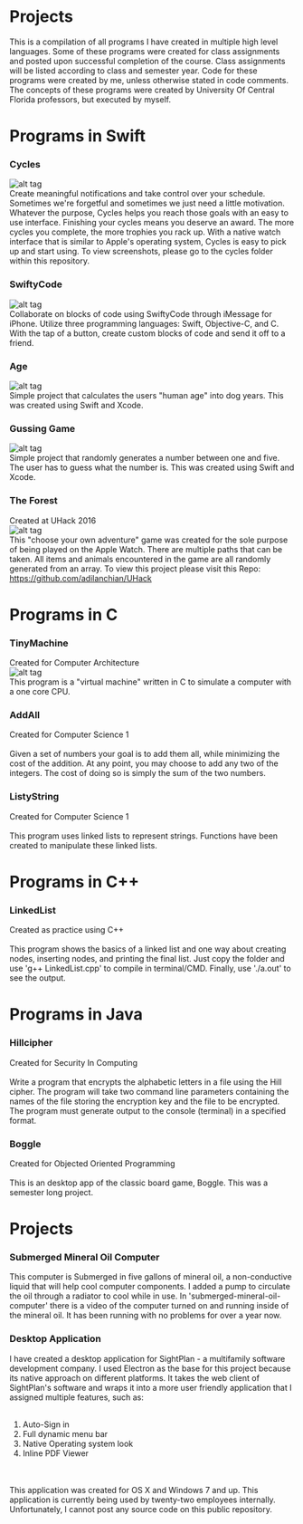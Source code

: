 # Projects
This is a compilation of all programs I have created in multiple high level languages. Some of these programs were created for class assignments and posted upon successful completion of the course. Class assignments will be listed according to class and semester year. Code for these programs were created by me, unless otherwise stated in code comments. The concepts of these programs were created by University Of Central Florida professors, but executed by myself.<br>

# Programs in Swift
### Cycles

![alt tag](https://cloud.githubusercontent.com/assets/13204620/20777749/09f414bc-b737-11e6-9830-cf06d263927d.png)<br>
Create meaningful notifications and take control over your schedule. Sometimes we're forgetful and sometimes we just need a little motivation. Whatever the purpose, Cycles helps you reach those goals with an easy to use interface. Finishing your cycles means you deserve an award. The more cycles you complete, the more trophies you rack up. With 
a native watch interface that is similar to Apple's operating system, Cycles is
easy to pick up and start using. To view screenshots, please go to the cycles folder within this repository.<br>

### SwiftyCode

![alt tag](https://cloud.githubusercontent.com/assets/13204620/20774617/1f30161c-b725-11e6-80da-e0945e51124b.png)<br>
Collaborate on blocks of code using SwiftyCode through iMessage for iPhone.
Utilize three programming languages: Swift, Objective-C, and C. With the tap of a button, create custom blocks of code and send it off to a friend.  

### Age

![alt tag](https://cloud.githubusercontent.com/assets/13204620/20774616/1f2fcdec-b725-11e6-9545-433c0ab1b9e9.png)<br>
Simple project that calculates the users "human age" into dog years. This was 
created using Swift and Xcode.

### Gussing Game

![alt tag](https://cloud.githubusercontent.com/assets/13204620/20774615/1f27f20c-b725-11e6-85b2-2a9c9ab0e04f.png)<br>
Simple project that randomly generates a number between one and five. The user
has to guess what the number is. This was created using Swift and Xcode.

### The Forest

Created at UHack 2016<br>
![alt tag](https://cloud.githubusercontent.com/assets/13204620/20777525/90657ca4-b735-11e6-8762-be83bebeefa7.png)<br>
This "choose your own adventure" game was created for the sole purpose of being 
played on the Apple Watch. There are multiple paths that can be taken. All items and 
animals encountered in the game are all randomly generated from an array. To
view this project please visit this Repo:<br>
https://github.com/adilanchian/UHack

# Programs in C
### TinyMachine
Created for Computer Architecture <br>
![alt tag](https://cloud.githubusercontent.com/assets/13204620/20778651/1ffcdab8-b73d-11e6-8a40-6781af8ba516.png)<br>
This program is a "virtual machine" written in C to simulate a computer with a one core CPU.

### AddAll
Created for Computer Science 1 <br>
<br>
Given a set of numbers your goal is to add them all, while minimizing the cost of 
the addition. At any point, you may choose to add any two of the integers. 
The cost of doing so is simply the sum of the two numbers.

### ListyString
Created for Computer Science 1 <br>
<br>
This program uses linked lists to represent strings. Functions have been created
to manipulate these linked lists.

# Programs in C++
### LinkedList
Created as practice using C++ <br>
<br>
This program shows the basics of a linked list and one way about creating nodes, inserting nodes, and printing the final list. Just copy the folder and use 'g++ LinkedList.cpp' to compile in terminal/CMD. Finally, use './a.out' to see the output.

# Programs in Java
### Hillcipher
Created for Security In Computing <br>
<br>
Write a program that encrypts the alphabetic letters in a file using the 
Hill cipher. The program will take two command line parameters containing the 
names of the file storing the encryption key and the file to be encrypted. 
The program must generate output to the console (terminal) in a specified format.

### Boggle
Created for Objected Oriented Programming <br>
<br>
This is an desktop app of the classic board game, Boggle. This was a semester
long project.

# Projects
### Submerged Mineral Oil Computer

This computer is Submerged in five gallons of mineral oil, a non-conductive liquid that will help cool computer components. I added a pump to circulate the oil through a radiator
to cool while in use. In 'submerged-mineral-oil-computer' there is a video of
the computer turned on and running inside of the mineral oil. It has been 
running with no problems for over a year now.<br>

### Desktop Application

I have created a desktop application for SightPlan - a multifamily software development
company. I used Electron as the base for this project because its native approach on different
platforms. It takes the web client of SightPlan's software and wraps it into a more
user friendly application that I assigned multiple features, such as:<br><br>
1. Auto-Sign in<br>
2. Full dynamic menu bar<br>
3. Native Operating system look<br>
4. Inline PDF Viewer
<br>
<br>
This application was created for OS X and Windows 7 and up. This application
is currently being used by twenty-two employees internally. Unfortunately, 
I cannot post any source code on this public repository. 
